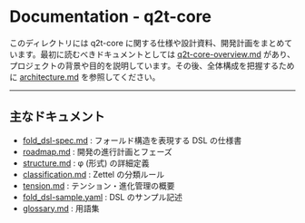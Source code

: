 # Documentation - q2t-core

このディレクトリには q2t-core に関する仕様や設計資料、開発計画をまとめています。最初に読むべきドキュメントとしては [q2t-core-overview.md](q2t-core-overview.md) があり、プロジェクトの背景や目的を説明しています。その後、全体構成を把握するために [architecture.md](architecture.md) を参照してください。

---

## 主なドキュメント

- [fold_dsl-spec.md](fold_dsl-spec.md) : フォールド構造を表現する DSL の仕様書
- [roadmap.md](roadmap.md) : 開発の進行計画とフェーズ
- [structure.md](structure.md) : φ (形式) の詳細定義
- [classification.md](classification.md) : Zettel の分類ルール
- [tension.md](tension.md) : テンション・進化管理の概要
- [fold_dsl-sample.yaml](fold_dsl-sample.yaml) : DSL のサンプル記述
- [glossary.md](glossary.md) : 用語集
